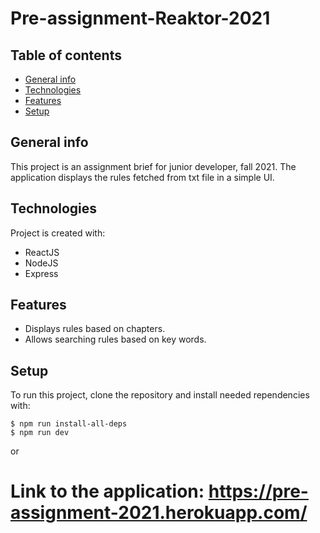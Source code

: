 # Pre-assignment-Reaktor-2021


## Table of contents
* [General info](#general-info)
* [Technologies](#technologies)
* [Features](#features)
* [Setup](#setup)

## General info
This project is an assignment brief for junior developer, fall 2021. The application displays the rules fetched from txt file in a simple UI.
	
## Technologies
Project is created with:
* ReactJS
* NodeJS
* Express

## Features
* Displays rules based on chapters.
* Allows searching rules based on key words.

## Setup
To run this project, clone the repository and install needed rependencies with:

```
$ npm run install-all-deps
$ npm run dev
```
or
# Link to the application: https://pre-assignment-2021.herokuapp.com/
